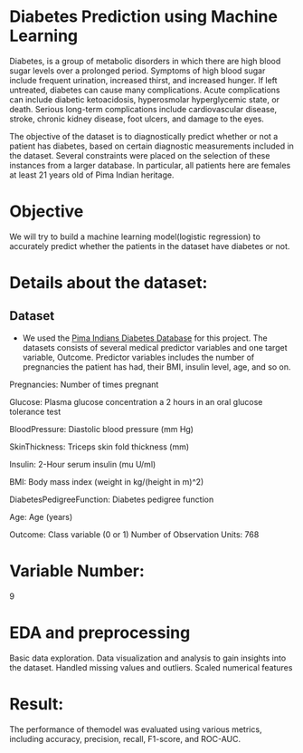 # Diabetes Prediction using Machine Learning
Diabetes, is a group of metabolic disorders in which there are high blood sugar levels over a prolonged period. Symptoms of high blood sugar include frequent urination,
increased thirst, and increased hunger. If left untreated, diabetes can cause many complications. Acute complications can include diabetic ketoacidosis, hyperosmolar 
hyperglycemic state, or death. Serious long-term complications include cardiovascular disease, stroke, chronic kidney disease, foot ulcers, and damage to the eyes.

The objective of the dataset is to diagnostically predict whether or not a patient has diabetes, based on certain diagnostic measurements included in the dataset. 
Several constraints were placed on the selection of these instances from a larger database. In particular, all patients here are females at least 21 years old of Pima 
Indian heritage.

# Objective
We will try to build a machine learning model(logistic regression) to accurately predict whether the patients in the dataset have diabetes or not.

# Details about the dataset:
## Dataset
- We used the [Pima Indians Diabetes Database](https://www.kaggle.com/datasets/uciml/pima-indians-diabetes-database?select=diabetes.csv) for this project.
The datasets consists of several medical predictor variables and one target variable, Outcome. Predictor variables includes the number of pregnancies the patient has had, their BMI, insulin level, age, and so on.

Pregnancies: Number of times pregnant

Glucose: Plasma glucose concentration a 2 hours in an oral glucose tolerance test

BloodPressure: Diastolic blood pressure (mm Hg)

SkinThickness: Triceps skin fold thickness (mm)

Insulin: 2-Hour serum insulin (mu U/ml)

BMI: Body mass index (weight in kg/(height in m)^2)

DiabetesPedigreeFunction: Diabetes pedigree function

Age: Age (years)

Outcome: Class variable (0 or 1)
Number of Observation Units: 768

# Variable Number: 
9

# EDA and preprocessing
Basic data exploration.
Data visualization and analysis to gain insights into the dataset.
Handled missing values and outliers.
Scaled numerical features
 

# Result:
The performance of themodel was evaluated using various metrics, including accuracy, precision, recall, F1-score, and ROC-AUC.
